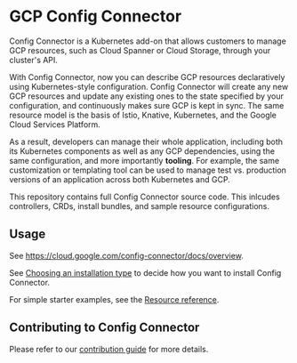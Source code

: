 # GCP Config Connector

Config Connector is a Kubernetes add-on that allows customers to manage GCP
resources, such as Cloud Spanner or Cloud Storage, through your cluster's API.

With Config Connector, now you can describe GCP resources declaratively using
Kubernetes-style configuration. Config Connector will create any new GCP
resources and update any existing ones to the state specified by your
configuration, and continuously makes sure GCP is kept in sync. The same
resource model is the basis of Istio, Knative, Kubernetes, and the Google Cloud
Services Platform.

As a result, developers can manage their whole application, including both its
Kubernetes components as well as any GCP dependencies, using the same
configuration, and more importantly **tooling**. For example, the same
customization or templating tool can be used to manage test vs. production
versions of an application across both Kubernetes and GCP.

This repository contains full Config Connector source code. This inlcudes
controllers, CRDs, install bundles, and sample resource configurations.

## Usage

See https://cloud.google.com/config-connector/docs/overview.

See
[Choosing an installation type](https://cloud.google.com/config-connector/docs/concepts/installation-types)
to decide how you want to install Config Connector.

For simple starter examples, see the
[Resource reference](https://cloud.google.com/config-connector/docs/reference/overview).

## Contributing to Config Connector

Please refer to our [contribution guide](CONTRIBUTING.md) for more details.
